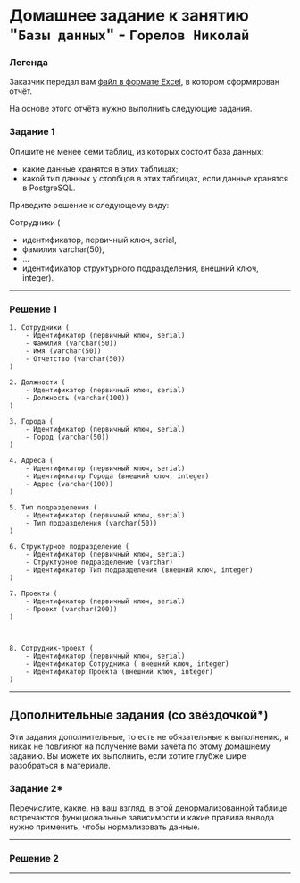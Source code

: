 # Домашнее задание к занятию "`Базы данных`" - `Горелов Николай`


### Легенда

Заказчик передал вам [файл в формате Excel](https://github.com/netology-code/sdb-homeworks/blob/main/resources/hw-12-1.xlsx), в котором сформирован отчёт. 

На основе этого отчёта нужно выполнить следующие задания.

### Задание 1

Опишите не менее семи таблиц, из которых состоит база данных:

- какие данные хранятся в этих таблицах;
- какой тип данных у столбцов в этих таблицах, если данные хранятся в PostgreSQL.

Приведите решение к следующему виду:

Сотрудники (

- идентификатор, первичный ключ, serial,
- фамилия varchar(50),
- ...
- идентификатор структурного подразделения, внешний ключ, integer).

---

### Решение 1

```
1. Сотрудники (
	- Идентификатор (первичный ключ, serial)
	- Фамилия (varchar(50))
	- Имя (varchar(50))
	- Отчетство (varchar(50))
)

2. Должности (
	- Идентификатор (первичный ключ, serial)
	- Должность (varchar(100))
)

3. Города (
	- Идентификатор (первичный ключ, serial)
	- Город (varchar(50))
)

4. Адреса (
	- Идентификатор (первичный ключ, serial)
	- Идентификатор Города (внешний ключ, integer)
	- Адрес (varchar(100))
)

5. Тип подразделения (
	- Идентификатор (первичный ключ, serial)
	- Тип подразделения (varchar(50))
)

6. Структурное подразделение (
	- Идентификатор (первичный ключ, serial)
	- Структурное подразделение (varchar)
	- Идентификатор Тип подразделения (внешний ключ, integer)
)

7. Проекты (
	- Идентификатор (первичный ключ, serial)
	- Проект (varchar(200))
)



8. Сотрудник-проект (
    - Идентификатор (первичный ключ, serial)
	- Идентификатор Сотрудника ( внешний ключ, integer)
	- Идентификатор Проекта (внешний ключ, integer)
)

```

---

## Дополнительные задания (со звёздочкой*)
Эти задания дополнительные, то есть не обязательные к выполнению, и никак не повлияют на получение вами зачёта по этому домашнему заданию. Вы можете их выполнить, если хотите глубже шире разобраться в материале.


### Задание 2*

Перечислите, какие, на ваш взгляд, в этой денормализованной таблице встречаются функциональные зависимости и какие правила вывода нужно применить, чтобы нормализовать данные.

---

### Решение 2

---